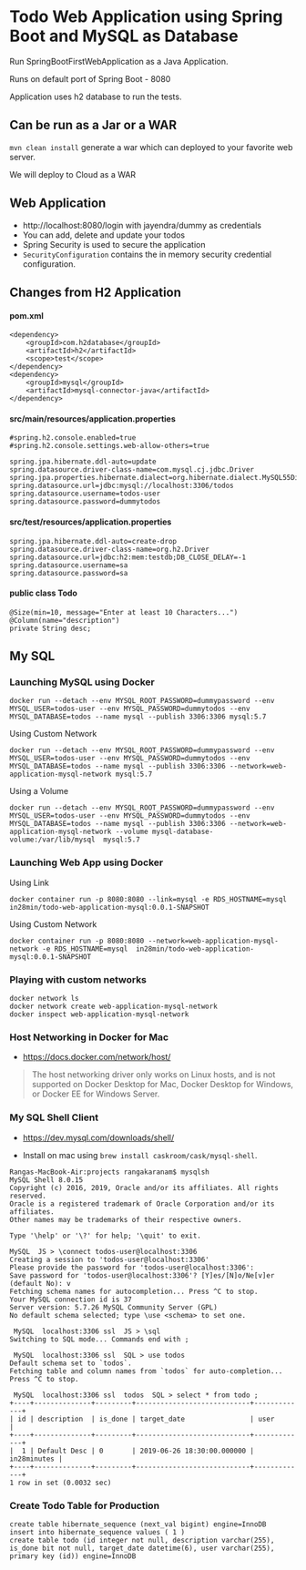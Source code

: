 # Todo Web Application using Spring Boot and MySQL as Database

Run SpringBootFirstWebApplication as a Java Application.

Runs on default port of Spring Boot - 8080

Application uses h2 database to run the tests.

## Can be run as a Jar or a WAR

`mvn clean install` generate a war which can deployed to your favorite web server.

We will deploy to Cloud as a WAR

## Web Application

- http://localhost:8080/login with jayendra/dummy as credentials
- You can add, delete and update your todos
- Spring Security is used to secure the application
- `SecurityConfiguration` contains the in memory security credential configuration.


## Changes from H2 Application

#### pom.xml

```
<dependency>
	<groupId>com.h2database</groupId>
	<artifactId>h2</artifactId>
	<scope>test</scope>
</dependency>
<dependency>
	<groupId>mysql</groupId>
	<artifactId>mysql-connector-java</artifactId>
</dependency>
```

#### src/main/resources/application.properties

```
#spring.h2.console.enabled=true
#spring.h2.console.settings.web-allow-others=true

spring.jpa.hibernate.ddl-auto=update
spring.datasource.driver-class-name=com.mysql.cj.jdbc.Driver
spring.jpa.properties.hibernate.dialect=org.hibernate.dialect.MySQL55Dialect
spring.datasource.url=jdbc:mysql://localhost:3306/todos
spring.datasource.username=todos-user
spring.datasource.password=dummytodos
```

#### src/test/resources/application.properties

```
spring.jpa.hibernate.ddl-auto=create-drop
spring.datasource.driver-class-name=org.h2.Driver
spring.datasource.url=jdbc:h2:mem:testdb;DB_CLOSE_DELAY=-1
spring.datasource.username=sa
spring.datasource.password=sa
```

#### public class Todo

```
@Size(min=10, message="Enter at least 10 Characters...")
@Column(name="description")
private String desc;
```
## My SQL

### Launching MySQL using Docker

```
docker run --detach --env MYSQL_ROOT_PASSWORD=dummypassword --env MYSQL_USER=todos-user --env MYSQL_PASSWORD=dummytodos --env MYSQL_DATABASE=todos --name mysql --publish 3306:3306 mysql:5.7
```

Using Custom Network

```
docker run --detach --env MYSQL_ROOT_PASSWORD=dummypassword --env MYSQL_USER=todos-user --env MYSQL_PASSWORD=dummytodos --env MYSQL_DATABASE=todos --name mysql --publish 3306:3306 --network=web-application-mysql-network mysql:5.7
```

Using a Volume

```
docker run --detach --env MYSQL_ROOT_PASSWORD=dummypassword --env MYSQL_USER=todos-user --env MYSQL_PASSWORD=dummytodos --env MYSQL_DATABASE=todos --name mysql --publish 3306:3306 --network=web-application-mysql-network --volume mysql-database-volume:/var/lib/mysql  mysql:5.7
```

### Launching Web App using Docker

Using Link

```
docker container run -p 8080:8080 --link=mysql -e RDS_HOSTNAME=mysql  in28min/todo-web-application-mysql:0.0.1-SNAPSHOT
```

Using Custom Network

```
docker container run -p 8080:8080 --network=web-application-mysql-network -e RDS_HOSTNAME=mysql  in28min/todo-web-application-mysql:0.0.1-SNAPSHOT
```

### Playing with custom networks

```
docker network ls
docker network create web-application-mysql-network
docker inspect web-application-mysql-network
```

### Host Networking in Docker for Mac

- https://docs.docker.com/network/host/

>The host networking driver only works on Linux hosts, and is not supported on Docker Desktop for Mac, Docker Desktop for Windows, or Docker EE for Windows Server.

### My SQL Shell Client

- https://dev.mysql.com/downloads/shell/

- Install on mac using `brew install caskroom/cask/mysql-shell`.


```
Rangas-MacBook-Air:projects rangakaranam$ mysqlsh
MySQL Shell 8.0.15
Copyright (c) 2016, 2019, Oracle and/or its affiliates. All rights reserved.
Oracle is a registered trademark of Oracle Corporation and/or its affiliates.
Other names may be trademarks of their respective owners.

Type '\help' or '\?' for help; '\quit' to exit.

MySQL  JS > \connect todos-user@localhost:3306
Creating a session to 'todos-user@localhost:3306'
Please provide the password for 'todos-user@localhost:3306': 
Save password for 'todos-user@localhost:3306'? [Y]es/[N]o/Ne[v]er (default No): v
Fetching schema names for autocompletion... Press ^C to stop.
Your MySQL connection id is 37
Server version: 5.7.26 MySQL Community Server (GPL)
No default schema selected; type \use <schema> to set one.

 MySQL  localhost:3306 ssl  JS > \sql
Switching to SQL mode... Commands end with ;

 MySQL  localhost:3306 ssl  SQL > use todos
Default schema set to `todos`.
Fetching table and column names from `todos` for auto-completion... Press ^C to stop.

 MySQL  localhost:3306 ssl  todos  SQL > select * from todo ;
+----+--------------+---------+----------------------------+-------------+
| id | description  | is_done | target_date                | user        |
+----+--------------+---------+----------------------------+-------------+
|  1 | Default Desc | 0       | 2019-06-26 18:30:00.000000 | in28minutes |
+----+--------------+---------+----------------------------+-------------+
1 row in set (0.0032 sec)

```

### Create Todo Table for Production

```
create table hibernate_sequence (next_val bigint) engine=InnoDB
insert into hibernate_sequence values ( 1 )
create table todo (id integer not null, description varchar(255), is_done bit not null, target_date datetime(6), user varchar(255), primary key (id)) engine=InnoDB
```